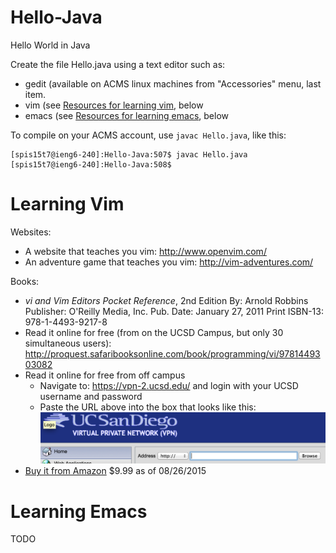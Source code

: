 # Hello-Java
Hello World in Java

Create the file Hello.java using a text editor such as:
* gedit (available on ACMS linux machines from "Accessories" menu, last item.
* vim (see [Resources for learning vim](#Learning-Vim), below
* emacs (see [Resources for learning emacs](#Learning-Emacs), below

To compile on your ACMS account, use `javac Hello.java`, like this:

```
[spis15t7@ieng6-240]:Hello-Java:507$ javac Hello.java
[spis15t7@ieng6-240]:Hello-Java:508$ 
```


# <a name="Learning-Vim"></a>Learning Vim

Websites: 
* A website that teaches you vim: http://www.openvim.com/
* An adventure game that teaches you vim: http://vim-adventures.com/

Books:
* <em>vi and Vim Editors Pocket Reference</em>, 2nd Edition By: Arnold Robbins Publisher: O'Reilly Media, Inc. Pub. Date: January 27, 2011 Print ISBN-13: 978-1-4493-9217-8
 * Read it online for free (from on the UCSD Campus, but only 30 simultaneous users): http://proquest.safaribooksonline.com/book/programming/vi/9781449303082
 * Read it online for free from off campus
   * Navigate to: https://vpn-2.ucsd.edu/ and login with your UCSD username and password 
   * Paste the URL above into the box that looks like this: ![/images/VPN.url.bar.png](/images/VPN.url.bar.png)
 * [Buy it from Amazon](http://www.amazon.com/Editors-Reference-Support-editing-Paperback/dp/B00DWYQ2OO) $9.99 as of 08/26/2015



# <a name="Learning-Emacs"></a>Learning Emacs

TODO
